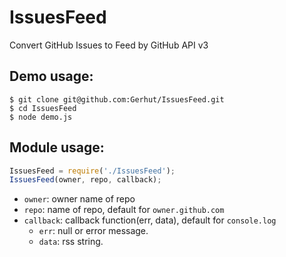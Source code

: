 IssuesFeed
==========

Convert GitHub Issues to Feed by GitHub API v3

## Demo usage:

    $ git clone git@github.com:Gerhut/IssuesFeed.git
    $ cd IssuesFeed
    $ node demo.js

## Module usage:

```js
IssuesFeed = require('./IssuesFeed');
IssuesFeed(owner, repo, callback);
```

- `owner`: owner name of repo
- `repo`: name of repo, default for `owner.github.com`
- `callback`: callback function(err, data), default for `console.log`
  - `err`: null or error message.
  - `data`: rss string.
